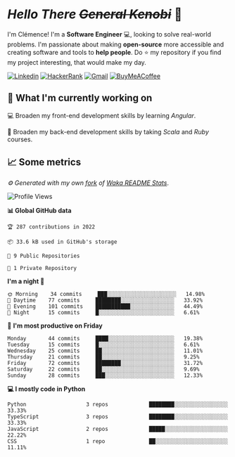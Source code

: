 <!---
chomelc/chomelc is a ✨ special ✨ repository because its `README.md` (this file) appears on your GitHub profile.
You can click the Preview link to take a look at your changes.
--->

# *Hello There ~~General Kenobi~~* :vulcan_salute:

I'm Clémence! I'm a **Software Engineer** :computer:, looking to solve real-world problems. I'm passionate about making **open-source** more accessible and creating software and tools to **help people**. Do :star: my repository if you find my project interesting, that would make my day.

<!-- Badges -->
[![Linkedin](https://img.shields.io/badge/-ClémenceChomel-blue?style=flat&logo=Linkedin&logoColor=white)](https://www.linkedin.com/in/clemencechomel/)
[![HackerRank](https://img.shields.io/badge/-clemence_chomel-islamicgreen?style=flat&logo=HackerRank&logoColor=black)](https://www.hackerrank.com/clemence_chomel?hr_r=1)
[![Gmail](https://img.shields.io/badge/-clemence.chomel-c14438?style=flat&logo=Gmail&logoColor=white)](mailto:clemence.chomel@gmail.com)
[![BuyMeACoffee](https://img.shields.io/badge/-chomelcl-yellow?style=flat&logo=buymeacoffee&logoColor=black)](https://www.buymeacoffee.com/chomelcl)

## :open_file_folder: What I'm currently working on

:computer: Broaden my front-end development skills by learning *Angular*.

:open_book: Broaden my back-end development skills by taking *Scala* and *Ruby* courses.

## :chart_with_upwards_trend: Some metrics

*:gear: Generated with my own [fork](https://github.com/chomelc/waka-readme-stats) of [Waka README Stats](https://github.com/anmol098/waka-readme-stats)*.

<!--START_SECTION:waka-->
![Profile Views](http://img.shields.io/badge/Profile%20Views-10-orange)

**📊 Global GitHub data** 

```text
🏆 287 contributions in 2022

📦 33.6 kB used in GitHub's storage 

📜 9 Public Repositories 

🔑 1 Private Repository 

```
**I'm a night 🦉** 

```text
🌞 Morning    34 commits     ███░░░░░░░░░░░░░░░░░░░░░░   14.98% 
🌆 Daytime    77 commits     ████████░░░░░░░░░░░░░░░░░   33.92% 
🌃 Evening    101 commits    ███████████░░░░░░░░░░░░░░   44.49% 
🌙 Night      15 commits     █░░░░░░░░░░░░░░░░░░░░░░░░   6.61%

```
📅 **I'm most productive on Friday** 

```text
Monday       44 commits     ████░░░░░░░░░░░░░░░░░░░░░   19.38% 
Tuesday      15 commits     █░░░░░░░░░░░░░░░░░░░░░░░░   6.61% 
Wednesday    25 commits     ██░░░░░░░░░░░░░░░░░░░░░░░   11.01% 
Thursday     21 commits     ██░░░░░░░░░░░░░░░░░░░░░░░   9.25% 
Friday       72 commits     ████████░░░░░░░░░░░░░░░░░   31.72% 
Saturday     22 commits     ██░░░░░░░░░░░░░░░░░░░░░░░   9.69% 
Sunday       28 commits     ███░░░░░░░░░░░░░░░░░░░░░░   12.33%

```


**💻 I mostly code in Python** 

```text
Python                   3 repos             ████████░░░░░░░░░░░░░░░░░   33.33% 
TypeScript               3 repos             ████████░░░░░░░░░░░░░░░░░   33.33% 
JavaScript               2 repos             █████░░░░░░░░░░░░░░░░░░░░   22.22% 
CSS                      1 repo              ██░░░░░░░░░░░░░░░░░░░░░░░   11.11%

```



<!--END_SECTION:waka-->